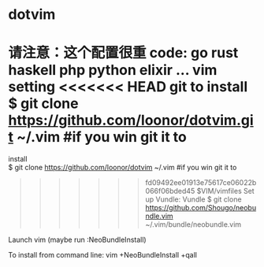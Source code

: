 # dotvim
请注意：这个配置很重
code:
go rust haskell php python elixir ...
vim setting
<<<<<<< HEAD
git to install  
$ git clone https://github.com/loonor/dotvim.git ~/.vim #if you win git it to
=======
install  
$ git clone https://github.com/loonor/dotvim ~/.vim #if you win git it to
>>>>>>> fd09492ee01913e75617ce06022b066f06bded45
$VIM/vimfiles
Set up Vundle:
Vundle
$ git clone https://github.com/Shougo/neobundle.vim ~/.vim/bundle/neobundle.vim


Launch vim (maybe run :NeoBundleInstall)

To install from command line: vim +NeoBundleInstall +qall
